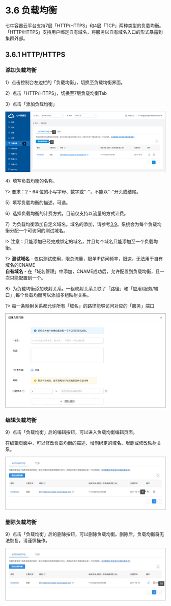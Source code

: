 # 3.6 负载均衡
七牛容器云平台支持7层「HTTP/HTTPS」和4层「TCP」两种类型的负载均衡。「HTTP/HTTPS」支持用户绑定自有域名，将服务以自有域名入口的形式暴露到集群外部。

## 3.6.1 HTTP/HTTPS

### 添加负载均衡

1）点击控制台左边栏的「负载均衡」，切换至负载均衡界面。

2）点击「HTTP/HTTPS」，切换至7层负载均衡Tab

3）点击「添加负载均衡」

![添加负载均衡](_figures/user-guide/lb-7.png)

4）填写负载均衡的名称。

?> 要求：2 - 64 位的小写字母、数字或"-"，不能以"-"开头或结尾。

5）填写负载均衡的描述，可选。

6）选择负载均衡的计费方式，目前仅支持以流量的方式计费。

7）为负载均衡添加自定义域名。域名的添加，请参考[3.9](user-guide/domain.md)。系统会为每个负载均衡分配一个可访问的测试域名。

!> 注意：只能添加已经完成绑定的域名，并且每个域名只能添加至一个负载均衡。

?> **测试域名** - 仅供测试使用，限总流量，限单IP访问频率，限速，无法用于自有域名的CNAME  
**自有域名** - 在「域名管理」中添加，CNAME成功后，允许配置到负载均衡，且一次只能配置到一个。

8）为负载均衡添加映射关系。一组映射关系关联了「路径」和「应用/服务/端口」,每个负载均衡可以添加多组映射关系。

?> 每一条映射关系都允许所有「域名」的路径能够访问对应的「服务」端口

![添加负载均衡](_figures/user-guide/lb-7-create.png)

### 编辑负载均衡

9）点击「负载均衡」后的编辑按钮，可以进入负载均衡编辑页面。

在编辑页面中，可以修改负载均衡的描述、增删绑定的域名、增删或修改映射关系。

![添加负载均衡](_figures/user-guide/lb-7-edit.png)

### 删除负载均衡

9）点击「负载均衡」后的删除按钮，可以删除负载均衡。删除后，负载均衡将无法恢复，请谨慎操作。

![添加负载均衡](_figures/user-guide/lb-7-delete.png)
